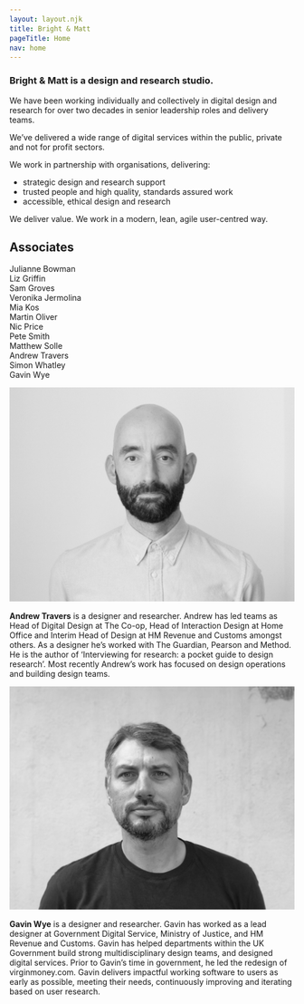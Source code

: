 ```yaml
---
layout: layout.njk
title: Bright & Matt
pageTitle: Home
nav: home
---
```



### Bright & Matt is a design and research studio.

We have been working individually and collectively in digital design and research for over two decades in senior leadership roles and delivery teams.

We’ve delivered a wide range of digital services within the public, private and not for profit sectors.

We work in partnership with organisations, delivering:

- strategic design and research support
- trusted people and high quality, standards assured work
- accessible, ethical design and research

We deliver value. We work in a modern, lean, agile user-centred way.

## Associates

Julianne Bowman<br>
Liz Griffin<br>
Sam Groves<br>
Veronika Jermolina<br>
Mia Kos<br>
Martin Oliver<br>
Nic Price<br>
Pete Smith<br>
Matthew Solle<br>
Andrew Travers<br>
Simon Whatley<br>
Gavin Wye
<div class="people">
  <div class="person">
    <img src="/src/img/andrew.png" alt="">
    <p><strong>Andrew Travers</strong> is a designer and researcher. Andrew has led teams as Head of Digital Design at The Co-op, Head of Interaction Design at Home Office and Interim Head of Design at HM Revenue and Customs amongst others. As a designer he’s worked with The Guardian, Pearson and Method. He is the author of ‘Interviewing for research: a pocket guide to design research’. Most recently Andrew’s work has focused on design operations and building design teams.</p>
  </div>
  <div class="person">
    <img src="/src/img/gavin.png" alt="">
    <p><strong>Gavin Wye</strong> is a designer and researcher. Gavin has worked as a lead designer at Government Digital Service, Ministry of Justice, and HM Revenue and Customs. Gavin has helped departments within the UK Government build strong multidisciplinary design teams, and designed digital services. Prior to Gavin’s time in government, he led the redesign of virginmoney.com. Gavin delivers impactful working software to users as early as possible, meeting their needs, continuously improving and iterating based on user research.</p>
  </div>
</div>
